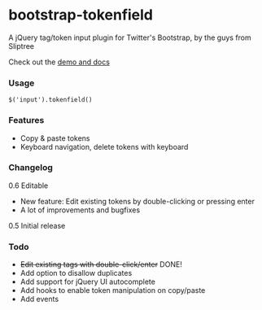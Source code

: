 bootstrap-tokenfield
====================

A jQuery tag/token input plugin for Twitter's Bootstrap, by the guys from Sliptree

Check out the [demo and docs](http://sliptree.github.io/bootstrap-tokenfield/)

### Usage
	
	$('input').tokenfield()

### Features

* Copy & paste tokens
* Keyboard navigation, delete tokens with keyboard

### Changelog

0.6 Editable

* New feature: Edit existing tokens by double-clicking or pressing enter
* A lot of improvements and bugfixes

0.5 Initial release

### Todo

* ~~Edit existing tags with double-click/enter~~ DONE!
* Add option to disallow duplicates
* Add support for jQuery UI autocomplete
* Add hooks to enable token manipulation on copy/paste
* Add events